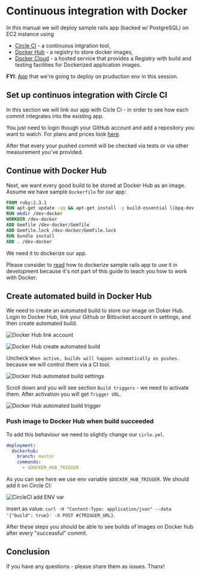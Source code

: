 # Continuous integration with Docker

In this manual we will deploy sample rails app (backed w/ PostgreSQL) on EC2 instance using
- [Circle CI](https://circleci.com/) - a continuous intgration tool,
- [Docker Hub](https://hub.docker.com/) - a registry to store docker images,
- [Docker Cloud](https://cloud.docker.com/) - a hosted service that provides a Registry with build and testing facilities for Dockerized application images.

**FYI**: [App](https://github.com/nastia-shaternik/dev-docker) that we're going to deploy on pruduction env in this session.

## Set up continuos integration with Circle CI

In this section we will link our app with Cicle CI - in order to see how
each commit integrates into the existing app.

You just need to login though your GitHub account and add a repository
you want to watch.
For plans and prices look [here](https://circleci.com/pricing/).

After that every your pushed commit will be checked via tests or via
other measurement you've provided.

## Continue with Docker Hub

Next, we want every good build to be stored at Docker Hub as an image.
Assume we have sample `Dockerfile` for our app:

```Dockerfile
FROM ruby:2.3.1
RUN apt-get update -qq && apt-get install -y build-essential libpq-dev nodejs
RUN mkdir /dev-docker
WORKDIR /dev-docker
ADD Gemfile /dev-docker/Gemfile
ADD Gemfile.lock /dev-docker/Gemfile.lock
RUN bundle install
ADD . /dev-docker
```

We need it to dockerize our app.

Please consider to [read](https://docs.docker.com/compose/rails/) how to dockerize sample rails app to use it in development because it's
not part of this guide to teach you how to work with Docker.

## Create automated build in Docker Hub

We need to create an automated build to store our image on Doker Hub.
Login to Docker Hub, link your Github or Bitbucket account in settings, and
then create automated build.

![Docker Hub link account](https://raw.githubusercontent.com/nastia-shaternik/docker-manual/master/images/docker-hub-link-gh-account.png)

![Docker Hub create automated build](https://raw.githubusercontent.com/nastia-shaternik/docker-manual/master/images/docker-hub-create-automated-build.png)

Uncheck `When active, builds will happen automatically on pushes.`
because we will control them via a CI tool.

![Docker Hub automated build settings](https://raw.githubusercontent.com/nastia-shaternik/docker-manual/master/images/docker-hub-automated-build-settings.png)

Scroll down and you will see section `Build triggers` - we need to
activate them. After activation you will get `Trigger URL`.

![Docker Hub automated build trigger](https://raw.githubusercontent.com/nastia-shaternik/docker-manual/master/images/docker-hub-activate-trigger.png)


### Push image to Docker Hub when build succeeded

To add this behaviour we need to slightly change our `cirle.yml`.

```yaml
deployment:
  dockerhub:
    branch: master
    commands:
      - $DOCKER_HUB_TRIGGER
```

As you can see here we use env variable `$DOCKER_HUB_TRIGGER`. We should
add it on Circle CI:

![CircleCI add ENV var](https://raw.githubusercontent.com/nastia-shaternik/docker-manual/master/images/circle-ci-add-env-var.png)

Insert as value: `curl -H "Content-Type: application/json" --data
'{"build": true}' -X POST #{TRIGGER_URL}`.

After these steps you should be able to see builds of images on Docker
hub after every "successful" commit.

## Conclusion

If you have any questions - please share them as issues.
Thanx!
